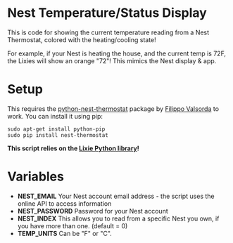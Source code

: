 # Nest Temperature/Status Display

This is code for showing the current temperature reading from a Nest Thermostat, colored with the heating/cooling state!

For example, if your Nest is heating the house, and the current temp is 72F, the Lixies will show an orange "72"!
This mimics the Nest display & app.

# Setup

This requires the [python-nest-thermostat](https://github.com/FiloSottile/nest_thermostat) package by [Filippo Valsorda](https://github.com/FiloSottile) to work.
You can install it using pip:

    sudo apt-get install python-pip
    sudo pip install nest-thermostat
    
**This script relies on the [Lixie Python library](https://github.com/connornishijima/lixie_python)!**

# Variables

- **NEST_EMAIL** Your Nest account email address - the script uses the online API to access information
- **NEST_PASSWORD** Password for your Nest account
- **NEST_INDEX** This allows you to read from a specific Nest you own, if you have more than one. (default = 0)
- **TEMP_UNITS** Can be "F" or "C".
